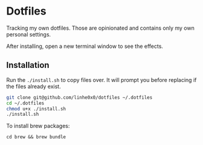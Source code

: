 # Dotfiles

Tracking my own dotfiles. Those are opinionated and contains only my own personal settings.

After installing, open a new terminal window to see the effects.

## Installation

Run the `./install.sh` to copy files over. It will prompt you before replacing if the files already exist.

```sh
git clone git@github.com/linhe0x0/dotfiles ~/.dotfiles
cd ~/.dotfiles
chmod u+x ./install.sh
./install.sh
```

To install brew packages:

```
cd brew && brew bundle
```
